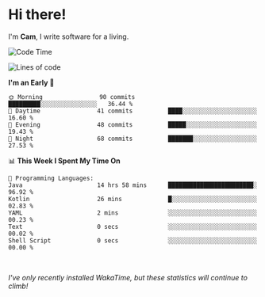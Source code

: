 # Hi there!
I'm **Cam**, I write software for a living.

<!--START_SECTION:waka-->
![Code Time](http://img.shields.io/badge/Code%20Time-142%20hrs%2052%20mins-blue)

![Lines of code](https://img.shields.io/badge/From%20Hello%20World%20I%27ve%20Written-47.5%20thousand%20lines%20of%20code-blue)

**I'm an Early 🐤** 

```text
🌞 Morning                90 commits          █████████░░░░░░░░░░░░░░░░   36.44 % 
🌆 Daytime                41 commits          ████░░░░░░░░░░░░░░░░░░░░░   16.60 % 
🌃 Evening                48 commits          █████░░░░░░░░░░░░░░░░░░░░   19.43 % 
🌙 Night                  68 commits          ███████░░░░░░░░░░░░░░░░░░   27.53 % 
```


📊 **This Week I Spent My Time On** 

```text
💬 Programming Languages: 
Java                     14 hrs 58 mins      ████████████████████████░   96.92 % 
Kotlin                   26 mins             █░░░░░░░░░░░░░░░░░░░░░░░░   02.83 % 
YAML                     2 mins              ░░░░░░░░░░░░░░░░░░░░░░░░░   00.23 % 
Text                     0 secs              ░░░░░░░░░░░░░░░░░░░░░░░░░   00.02 % 
Shell Script             0 secs              ░░░░░░░░░░░░░░░░░░░░░░░░░   00.00 % 
```


<!--END_SECTION:waka-->

<br>

_I've only recently installed WakaTime, but these statistics will continue to climb!_
